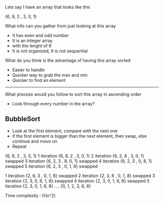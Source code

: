 
Lets say I have an array that looks like this

{6, 8, 2 , 3, 0, 1}

What info can you gather from just looking at this array

- It has even and odd number
- It is an integer array 
- with the lenght of 6
- It is not organized, It is not sequential

What do you  think is the advantage of having this array sorted
- Easier to handle
- Quicker way to grab the max and min
- Quicker to find an element 
----
What process would you follow to sort this array in ascending order

- Look through every number in the array?

## BubbleSort

- Look at the first element, compare with the next one
- if the first element is bigger than the next element, then swap, else continue and move on
- Repeat 

{6, 8, 2 , 3, 0, 1}
1 iteration 
{6, 8, 2 , 3, 0, 1}
2 iteration
{6, 2, 8 , 3, 0, 1} swapped
3 iteration
{6, 2, 3 , 8, 0, 1} swapped
4 iteration 
{6, 2, 3 , 0, 8, 1} swapped
5 iteration 
{6, 2, 3 , 0, 1, 8} swapped 

1 iteration 
{2, 6, 3 , 0, 1, 8} swapped
2 iteration 
{2, 3, 6 , 0, 1, 8} swapped
3 iteration
{2, 3, 0, 6, 1, 8} swapped
4 iteration 
{2, 3, 0, 1, 6, 8} swapped
5 iteration
{2, 3, 0, 1, 6, 8}
....
{0, 1, 2, 3, 6, 8}

Time complexity : O(n^2)